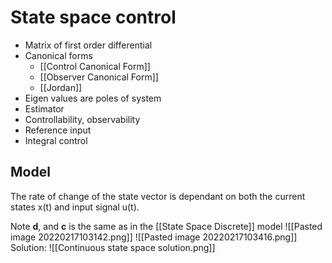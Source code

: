 # State space control
- Matrix of first order differential
- Canonical forms
	- [[Control Canonical Form]]
	- [[Observer Canonical Form]]
	- [[Jordan]]
- Eigen values are poles of system
- Estimator
- Controllability, observability
- Reference input
- Integral control

## Model
The rate of change of the state vector is dependant on both the current states x(t) and input signal u(t).

Note **d**, and **c** is the same as in the [[State Space Discrete]] model
![[Pasted image 20220217103142.png]]
![[Pasted image 20220217103416.png]]
Solution:
![[Continuous state space solution.png]]